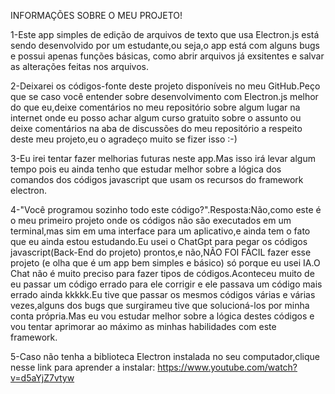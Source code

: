 INFORMAÇÕES SOBRE O MEU PROJETO! 

1-Este app simples de edição de arquivos de texto que usa Electron.js está sendo desenvolvido por um estudante,ou seja,o app está com alguns bugs e possui apenas funções básicas,
como abrir arquivos já exsitentes e salvar as alterações feitas nos arquivos.

2-Deixarei os códigos-fonte deste projeto disponíveis no meu GitHub.Peço que se caso você entender sobre desenvolvimento com Electron.js melhor do que eu,deixe comentários no meu repositório sobre algum
lugar na internet onde eu posso achar algum curso gratuito sobre o assunto ou deixe comentários na aba de discussões do meu repositório a respeito deste meu projeto,eu o agradeço muito se fizer isso :-)

3-Eu irei tentar fazer melhorias futuras neste app.Mas isso irá levar algum tempo pois eu ainda tenho que estudar melhor sobre a lógica dos comandos dos códigos javascript que usam os recursos do
framework electron.

4-"Você programou sozinho todo este código?".Resposta:Não,como este é o meu primeiro projeto onde os códigos não são executados em um terminal,mas sim em uma interface para um aplicativo,e ainda tem o fato que
eu ainda estou estudando.Eu usei o ChatGpt para pegar os códigos javascript(Back-End do projeto) prontos,e não,NÃO FOI FÁCIL fazer esse projeto (e olha que é um app bem simples e básico) só porque eu usei IA.O Chat não é 
muito preciso para fazer tipos de códigos.Aconteceu muito de eu passar um código errado para ele corrigir e ele passava um código mais errado ainda kkkkk.Eu tive que passar os mesmos códigos várias e várias vezes,alguns
dos bugs que surgirameu tive que solucioná-los por minha conta própria.Mas eu vou estudar melhor sobre a lógica destes códigos e vou tentar aprimorar ao máximo as minhas habilidades com este framework.

5-Caso não tenha a biblioteca Electron instalada no seu computador,clique nesse link para aprender a instalar: https://www.youtube.com/watch?v=d5aYjZ7vtyw
